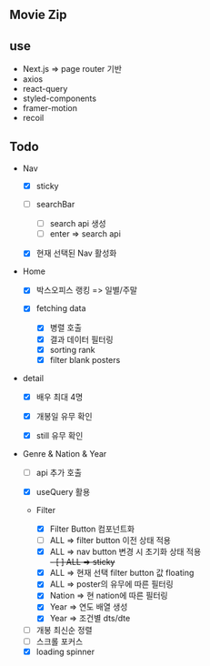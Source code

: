 ## Movie Zip

## use

- Next.js => page router 기반
- axios
- react-query
- styled-components
- framer-motion
- recoil

## Todo

- Nav

  - [x] sticky

  - [ ] searchBar

    - [ ] search api 생성
    - [ ] enter => search api

  - [x] 현재 선택된 Nav 활성화

- Home

  - [x] 박스오피스 랭킹 => 일별/주말

  - [x] fetching data
    - [x] 병렬 호출
    - [x] 결과 데이터 필터링
    - [x] sorting rank
    - [x] filter blank posters

- detail

  - [x] 배우 최대 4명

  - [x] 개봉일 유무 확인
  - [x] still 유무 확인

- Genre & Nation & Year

  - [ ] api 추가 호출

  - [x] useQuery 활용
  - Filter

    - [x] Filter Button 컴포넌트화
    - [ ] ALL => filter button 이전 상태 적용
    - [x] ALL => nav button 변경 시 초기화 상태 적용 <br />
          <s>- [ ] ALL => sticky</s>
    - [x] ALL => 현재 선택 filter button 값 floating
    - [x] ALL => poster의 유무에 따른 필터링
    - [x] Nation => 현 nation에 따른 필터링
    - [x] Year => 연도 배열 생성
    - [x] Year => 조건별 dts/dte

  - [ ] 개봉 최신순 정렬
  - [ ] 스크롤 포커스
  - [x] loading spinner
